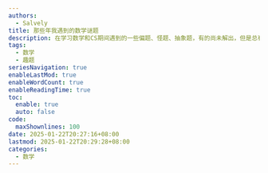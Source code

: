 ```yaml
---
authors:
  - Salvely
title: 那些年我遇到的数学谜题
description: 在学习数学和CS期间遇到的一些偏题、怪题、抽象题，有的尚未解出，但是总有一天我会把它们全部弄清楚
tags:
  - 数学
  - 趣题
seriesNavigation: true
enableLastMod: true
enableWordCount: true
enableReadingTime: true
toc:
  enable: true
  auto: false
code:
  maxShownlines: 100
date: 2025-01-22T20:27:16+08:00
lastmod: 2025-01-22T20:29:28+08:00
categories:
  - 数学
---
```


<!--more-->
